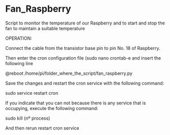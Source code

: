 # Fan_Raspberry
 Script to monitor the temperature of our Raspberry and to start and stop the fan to maintain a suitable temperature


OPERATION:

Connect the cable from the transistor base pin to pin No. 18 of Raspberry.

Then enter the cron configuration file (sudo nano crontab-e and insert the following line

@reboot   /home/pi/folder_where_the_script/fan_raspberry.py

Save the changes and restart the cron service with the following command:

sudo service restart cron

If you indicate that you can not because there is any service that is occupying, execute the following command:

sudo kill (nº process)

And then rerun restart cron service
